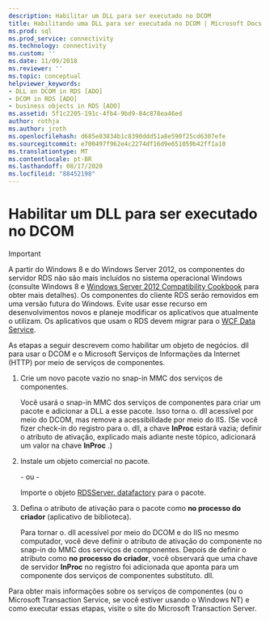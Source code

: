 ```yaml
---
description: Habilitar um DLL para ser executado no DCOM
title: Habilitando uma DLL para ser executada no DCOM | Microsoft Docs
ms.prod: sql
ms.prod_service: connectivity
ms.technology: connectivity
ms.custom: ''
ms.date: 11/09/2018
ms.reviewer: ''
ms.topic: conceptual
helpviewer_keywords:
- DLL on DCOM in RDS [ADO]
- DCOM in RDS [ADO]
- business objects in RDS [ADO]
ms.assetid: 5f1c2205-191c-4fb4-9bd9-84c878ea46ed
author: rothja
ms.author: jroth
ms.openlocfilehash: d685e03834b1c8390ddd51a8e590f25cd6307efe
ms.sourcegitcommit: e700497f962e4c2274df16d9e651059b42ff1a10
ms.translationtype: MT
ms.contentlocale: pt-BR
ms.lasthandoff: 08/17/2020
ms.locfileid: "88452198"
---
```

# <a name="enabling-a-dll-to-run-on-dcom"></a>Habilitar um DLL para ser executado no DCOM
> [!IMPORTANT]
>  A partir do Windows 8 e do Windows Server 2012, os componentes do servidor RDS não são mais incluídos no sistema operacional Windows (consulte Windows 8 e [Windows Server 2012 Compatibility Cookbook](https://www.microsoft.com/download/details.aspx?id=27416) para obter mais detalhes). Os componentes do cliente RDS serão removidos em uma versão futura do Windows. Evite usar esse recurso em desenvolvimentos novos e planeje modificar os aplicativos que atualmente o utilizam. Os aplicativos que usam o RDS devem migrar para o [WCF Data Service](https://go.microsoft.com/fwlink/?LinkId=199565).  
  
 As etapas a seguir descrevem como habilitar um objeto de negócios. dll para usar o DCOM e o Microsoft Serviços de Informações da Internet (HTTP) por meio de serviços de componentes.  
  
1.  Crie um novo pacote vazio no snap-in MMC dos serviços de componentes.  
  
     Você usará o snap-in MMC dos serviços de componentes para criar um pacote e adicionar a DLL a esse pacote. Isso torna o. dll acessível por meio do DCOM, mas remove a acessibilidade por meio do IIS. (Se você fizer check-in do registro para o. dll, a chave **InProc** estará vazia; definir o atributo de ativação, explicado mais adiante neste tópico, adicionará um valor na chave **InProc** .)  
  
2.  Instale um objeto comercial no pacote.  
  
     - ou -  
  
     Importe o objeto [RDSServer. datafactory](../../../ado/reference/rds-api/datafactory-object-rdsserver.md) para o pacote.  
  
3.  Defina o atributo de ativação para o pacote como **no processo do criador** (aplicativo de biblioteca).  
  
     Para tornar o. dll acessível por meio do DCOM e do IIS no mesmo computador, você deve definir o atributo de ativação do componente no snap-in do MMC dos serviços de componentes. Depois de definir o atributo como **no processo do criador**, você observará que uma chave de servidor **InProc** no registro foi adicionada que aponta para um componente dos serviços de componentes substituto. dll.  
  
 Para obter mais informações sobre os serviços de componentes (ou o Microsoft Transaction Service, se você estiver usando o Windows NT) e como executar essas etapas, visite o site do Microsoft Transaction Server.


